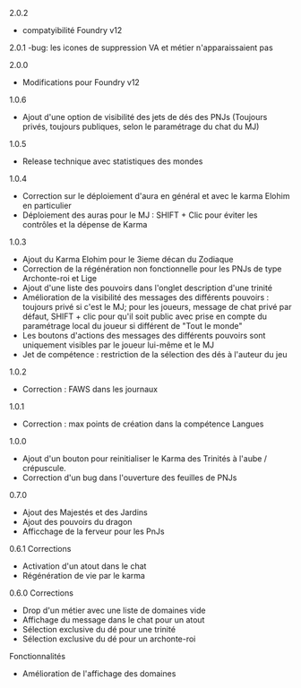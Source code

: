 2.0.2
- compatyibilité Foundry v12

2.0.1
-bug: les icones de suppression VA et métier n'apparaissaient pas

2.0.0
- Modifications pour Foundry v12

1.0.6
- Ajout d'une option de visibilité des jets de dés des PNJs (Toujours privés, toujours publiques, selon le paramétrage du chat du MJ)

1.0.5
- Release technique avec statistiques des mondes

1.0.4
- Correction sur le déploiement d'aura en général et avec le karma Elohim en particulier
- Déploiement des auras pour le MJ : SHIFT + Clic pour éviter les contrôles et la dépense de Karma

1.0.3
- Ajout du Karma Elohim pour le 3ieme décan du Zodiaque
- Correction de la régénération non fonctionnelle pour les PNJs de type Archonte-roi et Lige
- Ajout d'une liste des pouvoirs dans l'onglet description d'une trinité
- Amélioration de la visibilité des messages des différents pouvoirs : toujours privé si c'est le MJ; pour les joueurs, message de chat privé par défaut, SHIFT + clic pour qu'il soit public avec prise en compte du paramétrage local du joueur si différent de "Tout le monde"
- Les boutons d'actions des messages des différents pouvoirs sont uniquement visibles par le joueur lui-même et le MJ
- Jet de compétence : restriction de la sélection des dés à l'auteur du jeu

1.0.2
- Correction : FAWS dans les journaux

1.0.1
- Correction : max points de création dans la compétence Langues

1.0.0
- Ajout d'un bouton pour reinitialiser le Karma des Trinités à l'aube / crépuscule.
- Correction d'un bug dans l'ouverture des feuilles de PNJs

0.7.0
- Ajout des Majestés et des Jardins
- Ajout des pouvoirs du dragon
- Afficchage de la ferveur pour les PnJs

0.6.1
Corrections
- Activation d'un atout dans le chat
- Régénération de vie par le karma

0.6.0
Corrections
- Drop d'un métier avec une liste de domaines vide
- Affichage du message dans le chat pour un atout
- Sélection exclusive du dé pour une trinité
- Sélection exclusive du dé pour un archonte-roi

Fonctionnalités
- Amélioration de l'affichage des domaines

